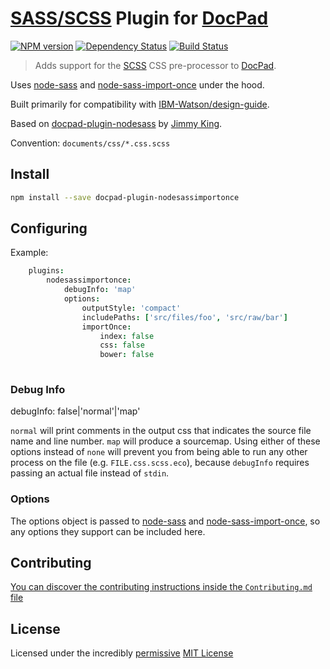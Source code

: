 # [SASS/SCSS](http://sass-lang.com/) Plugin for [DocPad](https://docpad.org)

[![NPM version](https://badge.fury.io/js/docpad-plugin-nodesassimportonce.png)](https://npmjs.org/package/docpad-plugin-nodesassimportonce "View this project on NPM")
[![Dependency Status](https://gemnasium.com/nfriedly/docpad-plugin-nodesassimportonce.png)](https://gemnasium.com/nfriedly/docpad-plugin-nodesassimportonce)
[![Build Status](https://travis-ci.org/nfriedly/docpad-plugin-nodesassimportonce.png?branch=master)](https://travis-ci.org/nfriedly/docpad-plugin-nodesassimportonce)

> Adds support for the [SCSS](http://sass-lang.com/) CSS pre-processor to [DocPad](https://docpad.org).

Uses [node-sass](https://www.npmjs.com/package/node-sass) and [node-sass-import-once](https://www.npmjs.com/package/node-sass-import-once) under the hood.

Built primarily for compatibility with [IBM-Watson/design-guide](https://github.com/IBM-Watson/design-guide). 

Based on [docpad-plugin-nodesass](https://www.npmjs.com/package/docpad-plugin-nodesass) by [Jimmy King](https://github.com/jking90).

Convention:  `documents/css/*.css.scss`

## Install

```bash
npm install --save docpad-plugin-nodesassimportonce
```

## Configuring

Example:

```coffee
    plugins:
        nodesassimportonce:
            debugInfo: 'map'
            options:
                outputStyle: 'compact'
                includePaths: ['src/files/foo', 'src/raw/bar']
                importOnce: 
                    index: false
                    css: false
                    bower: false
			    
```

### Debug Info

debugInfo: false|'normal'|'map'

`normal` will print comments in the output css that indicates the source file name and line number. `map` will produce a sourcemap. Using either of these options instead of `none` will prevent you from being able to run any other process on the file (e.g. `FILE.css.scss.eco`), because `debugInfo` requires passing an actual file instead of `stdin`.


### Options

The options object is passed to [node-sass](https://github.com/sass/node-sass#options) and [node-sass-import-once](https://github.com/at-import/node-sass-import-once#usage), so any options they support can be included here.


## Contributing
[You can discover the contributing instructions inside the `Contributing.md` file](https://github.com/nfriedly/docpad-plugin-nodesassimportonce/blob/master/Contributing.md)


## License
Licensed under the incredibly [permissive](http://en.wikipedia.org/wiki/Permissive_free_software_licence) [MIT License](http://creativecommons.org/licenses/MIT/)

